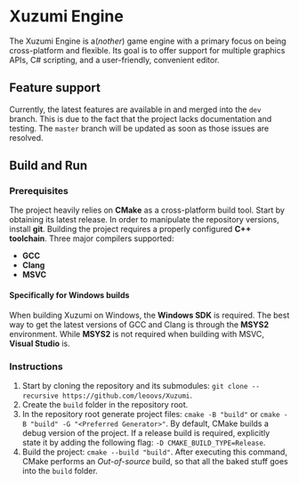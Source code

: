# Xuzumi Engine

The Xuzumi Engine is a(_nother_) game engine with a primary focus on being
cross-platform and flexible. Its goal is to offer support for multiple graphics
APIs, C# scripting, and a user-friendly, convenient editor.

## Feature support

Currently, the latest features are available in and merged into the `dev` branch.
This is due to the fact that the project lacks documentation and testing.
The `master` branch will be updated as soon as those issues are resolved.

## Build and Run
### Prerequisites 

The project heavily relies on __CMake__ as a cross-platform build tool.
Start by obtaining its latest release.
In order to manipulate the repository versions, install __git__.
Building the project requires a properly configured __C++ toolchain__.
Three major compilers supported:

- __GCC__
- __Clang__
- __MSVC__

#### Specifically for Windows builds

When building Xuzumi on Windows, the __Windows SDK__ is required.
The best way to get the latest versions of GCC and Clang is through the __MSYS2__
environment. While __MSYS2__ is not required when building with MSVC,
__Visual Studio__ is.

### Instructions

1. Start by cloning the repository and its submodules: `git clone --recursive
https://github.com/leoovs/Xuzumi`.
2. Create the `build` folder in the repository root.
3. In the repository root generate project files: `cmake -B "build"` or `cmake -B
"build" -G "<Preferred Generator>"`. By default, CMake builds a debug version
of the project. If a release build is required, explicitly state it by adding
the following flag: `-D CMAKE_BUILD_TYPE=Release`.
4. Build the project: `cmake --build "build"`. After executing this command,
CMake performs an _Out-of-source_ build, so that all the baked stuff goes into
the `build` folder.